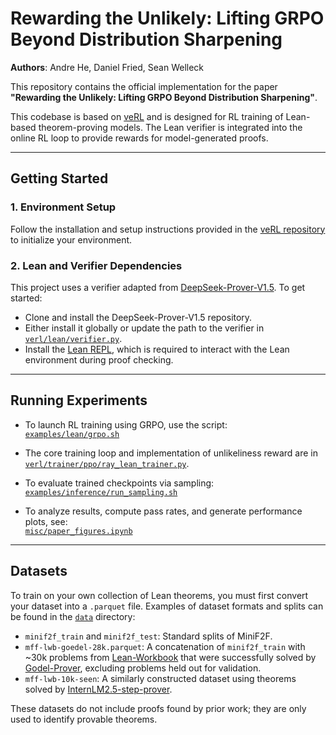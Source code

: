 # Rewarding the Unlikely: Lifting GRPO Beyond Distribution Sharpening

**Authors**: Andre He, Daniel Fried, Sean Welleck

This repository contains the official implementation for the paper **"Rewarding the Unlikely: Lifting GRPO Beyond Distribution Sharpening"**. 

This codebase is based on [veRL](https://github.com/volcengine/verl) and is designed for RL training of Lean-based theorem-proving models. The Lean verifier is integrated into the online RL loop to provide rewards for model-generated proofs.

---

## Getting Started

### 1. Environment Setup  
Follow the installation and setup instructions provided in the [veRL repository](https://github.com/volcengine/verl) to initialize your environment.

### 2. Lean and Verifier Dependencies  
This project uses a verifier adapted from [DeepSeek-Prover-V1.5](https://github.com/deepseek-ai/DeepSeek-Prover-V1.5). To get started:

- Clone and install the DeepSeek-Prover-V1.5 repository.
- Either install it globally or update the path to the verifier in [`verl/lean/verifier.py`](verl/lean/verifier.py).
- Install the [Lean REPL](https://github.com/leanprover-community/repl), which is required to interact with the Lean environment during proof checking.

---

## Running Experiments

- To launch RL training using GRPO, use the script:  
  [`examples/lean/grpo.sh`](examples/lean/grpo.sh)

- The core training loop and implementation of unlikeliness reward are in [`verl/trainer/ppo/ray_lean_trainer.py`](verl/trainer/ppo/ray_lean_trainer.py).

- To evaluate trained checkpoints via sampling:  
  [`examples/inference/run_sampling.sh`](examples/inference/run_sampling.sh)

- To analyze results, compute pass rates, and generate performance plots, see:  
  [`misc/paper_figures.ipynb`](misc/paper_figures.ipynb)

---

## Datasets

To train on your own collection of Lean theorems, you must first convert your dataset into a `.parquet` file. Examples of dataset formats and splits can be found in the [`data`](data/) directory:

- `minif2f_train` and `minif2f_test`: Standard splits of MiniF2F.
- `mff-lwb-goedel-28k.parquet`: A concatenation of `minif2f_train` with ~30k problems from [Lean-Workbook](https://arxiv.org/abs/2406.03847) that were successfully solved by [Godel-Prover](https://goedel-lm.github.io/), excluding problems held out for validation.
- `mff-lwb-10k-seen`: A similarly constructed dataset using theorems solved by [InternLM2.5-step-prover](https://huggingface.co/internlm/internlm2_5-step-prover).

These datasets do not include proofs found by prior work; they are only used to identify provable theorems.
